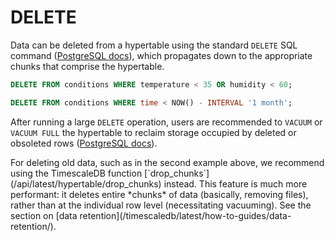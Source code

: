 # DELETE

Data can be deleted from a hypertable using the standard `DELETE` SQL
command ([PostgreSQL docs][postgres-delete]), which propagates
down to the appropriate chunks that comprise the hypertable.

```sql
DELETE FROM conditions WHERE temperature < 35 OR humidity < 60;

DELETE FROM conditions WHERE time < NOW() - INTERVAL '1 month';
```

After running a large `DELETE` operation, users are recommended to
`VACUUM` or `VACUUM FULL` the hypertable to reclaim storage occupied
by deleted or obsoleted rows ([PostgreSQL docs][postgres-vacuum]).

<highlight type="tip">
For deleting old data, such as in the second example
 above, we recommend using the TimescaleDB function
 [`drop_chunks`](/api/latest/hypertable/drop_chunks) instead.  This feature is much more
 performant: it deletes entire *chunks* of data (basically, removing
 files), rather than at the individual row level (necessitating
 vacuuming). See the section on [data retention](/timescaledb/latest/how-to-guides/data-retention/).
</highlight>


[postgres-delete]: https://www.postgresql.org/docs/current/static/sql-delete.html
[postgres-vacuum]: https://www.postgresql.org/docs/current/static/sql-vacuum.html
